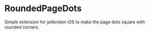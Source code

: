 # RoundedPageDots
Simple extension for jailbroken iOS to make the page dots square with rounded corners.
